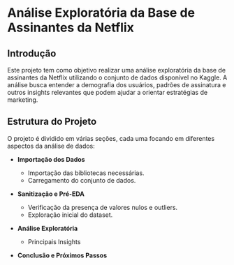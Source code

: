 # Análise Exploratória da Base de Assinantes da Netflix

## Introdução
Este projeto tem como objetivo realizar uma análise exploratória da base de assinantes da Netflix utilizando o conjunto de dados disponível no Kaggle. A análise busca entender a demografia dos usuários, padrões de assinatura e outros insights relevantes que podem ajudar a orientar estratégias de marketing.

## Estrutura do Projeto
O projeto é dividido em várias seções, cada uma focando em diferentes aspectos da análise de dados:

- **Importação dos Dados**
  - Importação das bibliotecas necessárias.
  - Carregamento do conjunto de dados.

- **Sanitização e Pré-EDA**
  - Verificação da presença de valores nulos e outliers.
  - Exploração inicial do dataset.

- **Análise Exploratória**
  - Principais Insights
 
- **Conclusão e Próximos Passos**
